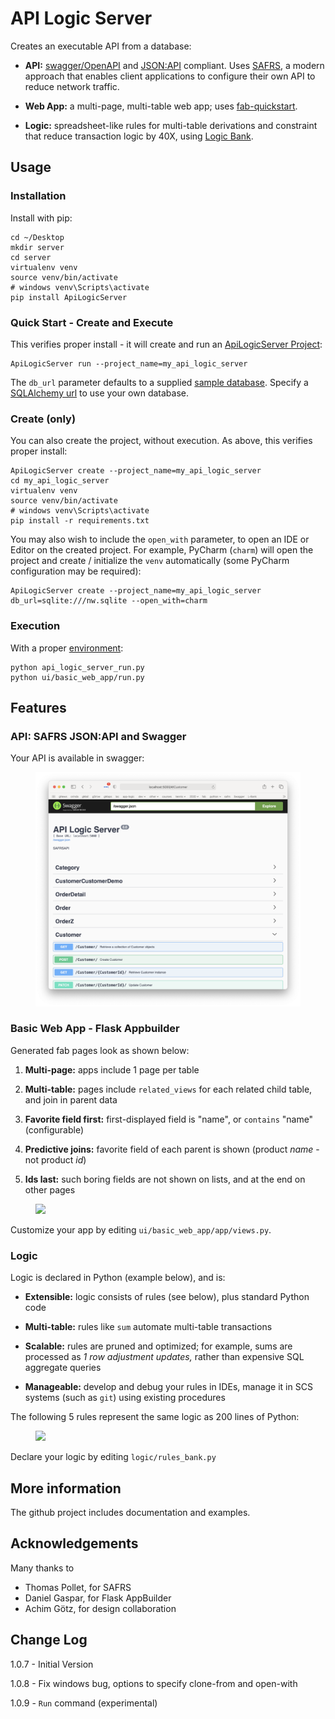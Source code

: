 # API Logic Server

Creates an executable API from a database:

- **API:** [swagger/OpenAPI](https://swagger.io/)
  and [JSON:API](https://jsonapi.org) compliant.
  Uses [SAFRS](https://github.com/thomaxxl/safrs#readme), a modern approach that enables client applications to configure their own API to reduce network traffic.


- **Web App:** a multi-page, multi-table web app;
  uses [fab-quickstart](https://pypi.org/project/fab-quick-start).


- **Logic:** spreadsheet-like rules for multi-table derivations and constraint
  that reduce transaction logic by 40X,
  using [Logic Bank](https://pypi.org/project/logicbank).

## Usage

### Installation

Install with pip:

```
cd ~/Desktop
mkdir server
cd server
virtualenv venv
source venv/bin/activate
# windows venv\Scripts\activate
pip install ApiLogicServer
```

### Quick Start - Create and Execute
This verifies proper install - it will
create and run an [ApiLogicServer Project](../../wiki/Created-Project):

```
ApiLogicServer run --project_name=my_api_logic_server
```

The ``db_url`` parameter defaults to a supplied [sample database](../../wiki/Sample-Database).
Specify a [SQLAlchemy url](https://docs.sqlalchemy.org/en/14/core/engines.html)
to use your own database.


### Create (only)

You can also create the project, without execution.
As above, this verifies proper install:

```
ApiLogicServer create --project_name=my_api_logic_server
cd my_api_logic_server
virtualenv venv
source venv/bin/activate
# windows venv\Scripts\activate
pip install -r requirements.txt
```

You may also wish to include the ``open_with`` parameter,
to open an IDE or Editor on the created project.  For example,
PyCharm (``charm``) will open the project and create / initialize the ``venv``
automatically (some PyCharm configuration may be required):

```
ApiLogicServer create --project_name=my_api_logic_server db_url=sqlite:///nw.sqlite --open_with=charm
```

### Execution
With a proper [environment](../../wiki/Created-Project#environment):

```
python api_logic_server_run.py
python ui/basic_web_app/run.py
```


## Features


### API: SAFRS JSON:API and Swagger


Your API is available in swagger:

<figure><img src="images/swagger.png"></figure>


### Basic Web App - Flask Appbuilder

Generated fab pages look as shown below:

1. **Multi-page:** apps include 1 page per table

2. **Multi-table:** pages include ``related_views`` for each related child table, and join in parent data

3. **Favorite field first:** first-displayed field is "name", or `contains` "name" (configurable)

4. **Predictive joins:** favorite field of each parent is shown (product *name* - not product *id*)

5. **Ids last:** such boring fields are not shown on lists, and at the end on other pages

<figure><img src="https://raw.githubusercontent.com/valhuber/fab-quick-start/master/images/generated-page.png"></figure>

Customize your app by editing ``ui/basic_web_app/app/views.py``.

### Logic

Logic is declared in Python (example below), and is:

- **Extensible:** logic consists of rules (see below), plus standard Python code

- **Multi-table:** rules like ``sum`` automate multi-table transactions

- **Scalable:** rules are pruned and optimized; for example, sums are processed as *1 row adjustment updates,* rather than expensive SQL aggregate queries

- **Manageable:** develop and debug your rules in IDEs, manage it in SCS systems (such as `git`) using existing procedures

The following 5 rules represent the same logic as 200 lines
of Python:
<figure><img src="https://github.com/valhuber/LogicBank/raw/main/images/example.png"></figure>

Declare your logic by editing ``logic/rules_bank.py``


## More information

The github project includes documentation and examples.


## Acknowledgements

Many thanks to

- Thomas Pollet, for SAFRS
- Daniel Gaspar, for Flask AppBuilder
- Achim Götz, for design collaboration


## Change Log

1.0.7 - Initial Version

1.0.8 - Fix windows bug, options to specify clone-from and open-with

1.0.9 - ``Run`` command (experimental)